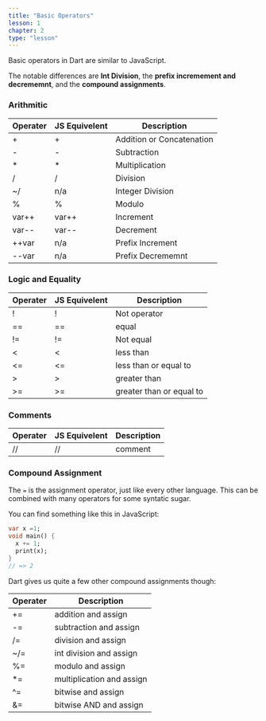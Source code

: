 ```yaml
---
title: "Basic Operators"
lesson: 1
chapter: 2
type: "lesson"
---
```


Basic operators in Dart are similar to JavaScript. 

The notable differences are **Int Division**, the **prefix incremement and decrememnt**, and the **compound assignments**.

### Arithmitic

| Operater | JS Equivelent |Description |
|----------|---------------|------------|
| +        | +             | Addition or Concatenation |
| -        | -             | Subtraction |
| *        | *             | Multiplication |
| /        | /             | Division |
| ~/       | n/a           | Integer Division
| %        | %             | Modulo |
| var++    | var++        | Increment |
| var--    | var--        | Decrement |
| ++var     | n/a         | Prefix Increment
| --var     | n/a          | Prefix Decrememnt

### Logic and Equality

| Operater | JS Equivelent | Description |
|----------|---------------|------------|
| !        | !             | Not operator |
| ==        | ==           | equal    |
| !=       | !=            | Not equal |
| <        | <             | less than    |
| <=       | <=            | less than or equal to |
| >        | >              | greater than    |
| >=       | >=            | greater than or equal to |

### Comments

| Operater | JS Equivelent | Description |
|----------|---------------|------------|
| //       | //            | comment    |

### Compound Assignment

The `=` is the assignment operator, just like every other language. This can be combined with many operators for some syntatic sugar. 

You can find something like this in JavaScript:

```dart
var x =1;
void main() {
  x += 1;
  print(x);
}
// => 2
```

Dart gives us quite a few other compound assignments though:


| Operater | Description |
|----------|---------------|
|  +=    |   addition and assign    |
|  -=    |   subtraction and assign    |
|  /=    |   division and assign    |
|  ~/=    |   int division and assign    |
|  %=    |   modulo and assign    |
|  *=    |   multiplication and assign    |
|  ^=    |   bitwise and assign    |
|  &=    |   bitwise AND and assign    |